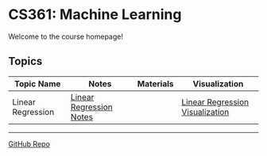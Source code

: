 # CS361: Machine Learning  
Welcome to the course homepage!  

## Topics  
| Topic Name | Notes | Materials | Visualization |
|------------|-------|-----------|---------------|
| Linear Regression | [Linear Regression Notes](https://github.com/PrachuryyaKaushik/PrachuryyaKaushik.github.io/blob/main/ml/notes/Linear_Regression.pdf) |  | [Linear Regression Visualization](https://prachuryyakaushik.github.io/ml/sgd.htm) |

---
[GitHub Repo](https://github.com/prachuryyakaushik/ml)
